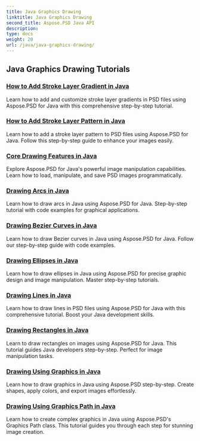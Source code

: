 ```yaml
---
title: Java Graphics Drawing
linktitle: Java Graphics Drawing
second_title: Aspose.PSD Java API
description: 
type: docs
weight: 20
url: /java/java-graphics-drawing/
---
```


## Java Graphics Drawing Tutorials
### [How to Add Stroke Layer Gradient in Java](./add-stroke-layer-gradient/)
Learn how to add and customize stroke layer gradients in PSD files using Aspose.PSD for Java with this comprehensive step-by-step tutorial.
### [How to Add Stroke Layer Pattern in Java](./add-stroke-layer-pattern/)
Learn how to add a stroke layer pattern to PSD files using Aspose.PSD for Java. Follow this step-by-step guide to enhance your images easily.
### [Core Drawing Features in Java](./core-drawing-features/)
Explore Aspose.PSD for Java's powerful image manipulation capabilities. Learn how to load, manipulate, and save PSD images programmatically.
### [Drawing Arcs in Java](./drawing-arcs/)
Learn how to draw arcs in Java using Aspose.PSD for Java. Step-by-step tutorial with code examples for graphical applications.
### [Drawing Bezier Curves in Java](./drawing-bezier-curves/)
Learn how to draw Bezier curves in Java using Aspose.PSD for Java. Follow our step-by-step guide with code examples.
### [Drawing Ellipses in Java](./drawing-ellipses/)
Learn how to draw ellipses in Java using Aspose.PSD for precise graphic design and image manipulation. Master step-by-step tutorials.
### [Drawing Lines in Java](./drawing-lines/)
Learn how to draw lines in PSD files using Aspose.PSD for Java with this comprehensive tutorial. Boost your Java development skills.
### [Drawing Rectangles in Java](./drawing-rectangles/)
Learn to draw rectangles on images using Aspose.PSD for Java. This tutorial guides Java developers step-by-step. Perfect for image manipulation tasks.
### [Drawing Using Graphics in Java](./drawing-using-graphics/)
Learn how to draw graphics in Java using Aspose.PSD step-by-step. Create shapes, apply colors, and export images effortlessly.
### [Drawing Using Graphics Path in Java](./drawing-using-graphics-path/)
Learn how to create complex graphics in Java using Aspose.PSD's Graphics Path class. This tutorial guides you through each step for stunning image creation.